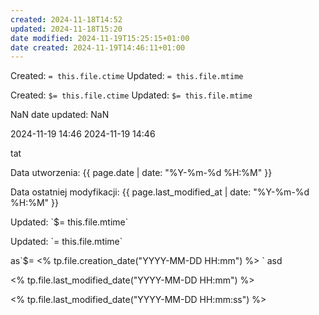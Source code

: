 ```yaml
---
created: 2024-11-18T14:52
updated: 2024-11-18T15:20
date modified: 2024-11-19T15:25:15+01:00
date created: 2024-11-19T14:46:11+01:00
---
```

Created:  `= this.file.ctime`
Updated: `= this.file.mtime`

Created:  `$= this.file.ctime`
Updated: `$= this.file.mtime`

NaN
date updated: NaN

2024-11-19 14:46
2024-11-19 14:46

tat

<p>Data utworzenia: {{ page.date | date: "%Y-%m-%d %H:%M" }}</p>
<p>Data ostatniej modyfikacji: {{ page.last_modified_at | date: "%Y-%m-%d %H:%M" }}</p>


<p>Updated: `$= this.file.mtime` </p>

<p>Updated: `= this.file.mtime` </p>

<p> as`$= <% tp.file.creation_date("YYYY-MM-DD HH:mm") %> `  asd </p>


<p><% tp.file.last_modified_date("YYYY-MM-DD HH:mm") %>

<% tp.file.last_modified_date("YYYY-MM-DD HH:mm:ss") %> </p>